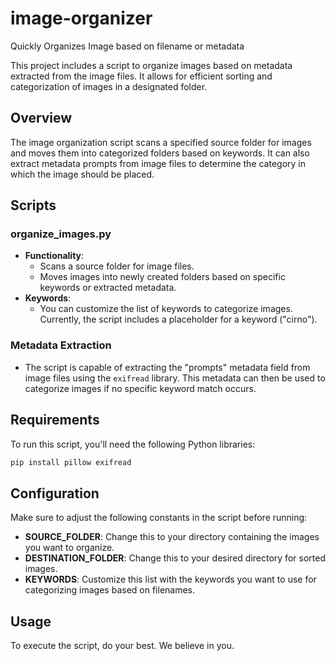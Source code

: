 # image-organizer
Quickly Organizes Image based on filename or metadata

This project includes a script to organize images based on metadata extracted from the image files. It allows for efficient sorting and categorization of images in a designated folder.

## Overview

The image organization script scans a specified source folder for images and moves them into categorized folders based on keywords. It can also extract metadata prompts from image files to determine the category in which the image should be placed.

## Scripts

### organize_images.py

- **Functionality**: 
  - Scans a source folder for image files.
  - Moves images into newly created folders based on specific keywords or extracted metadata.
- **Keywords**: 
  - You can customize the list of keywords to categorize images. Currently, the script includes a placeholder for a keyword ("cirno").

### Metadata Extraction

- The script is capable of extracting the "prompts" metadata field from image files using the `exifread` library. This metadata can then be used to categorize images if no specific keyword match occurs.

## Requirements

To run this script, you'll need the following Python libraries:

```bash
pip install pillow exifread
```

## Configuration

Make sure to adjust the following constants in the script before running:

- **SOURCE_FOLDER**: Change this to your directory containing the images you want to organize.
- **DESTINATION_FOLDER**: Change this to your desired directory for sorted images.
- **KEYWORDS**: Customize this list with the keywords you want to use for categorizing images based on filenames.

## Usage

To execute the script, do your best. We believe in you.


